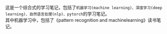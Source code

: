 这是一个综合式的学习笔记，包括了`机器学习(machine learning)、深度学习(deep learning)、自然语言处理(nlp)、pytorch`的学习笔记。  
其中机器学习中，包括了《pattern recognition and machinelearning》读书笔记。
